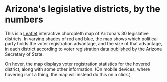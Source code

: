 # Arizona's legislative districts, by the numbers
This is a [Leaflet](https://leafletjs.com/) interactive choropleth map of Arizona's 30 legislative districts. In varying shades of red and blue, the map shows which political party holds the voter registration advantage, and the size of that advantage, in each district according to voter registration data [published](https://azsos.gov/sites/default/files/state_voter_registration_2023_july.pdf) by the Arizona Secretary of State. 

On hover, the map displays voter registration statistics for the hovered district, along with some other information. (On mobile devices, where hovering isn't a thing, the map will instead do this on a click.)
